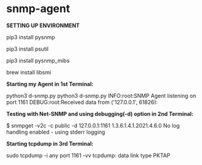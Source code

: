 # snmp-agent
**SETTING UP ENVIRONMENT**



pip3 install pysnmp

pip3 install psutil

pip3 install pysnmp_mibs

brew install libsmi


**Starting my Agent in 1st Terminal:**

python3 d-snmp.py 
python3 d-snmp.py 
INFO:root:SNMP Agent listening on port 1161
DEBUG:root:Received data from ('127.0.0.1', 61826):


**Testing with Net-SNMP and using debugging(-d) option in 2nd Terminal:**

$ snmpget -v2c -c public -d 127.0.0.1:1161 1.3.6.1.4.1.2021.4.6.0
No log handling enabled - using stderr logging

**Starting tcpdump in 3rd Terminal:**

sudo tcpdump -i any port 1161 -vv
tcpdump: data link type PKTAP

